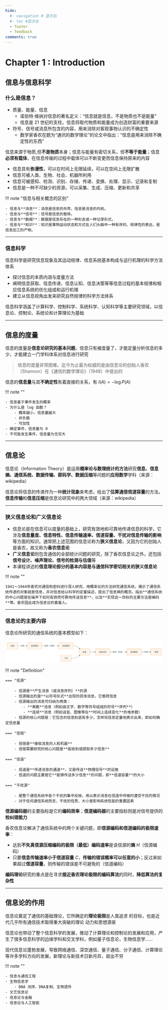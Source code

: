 ```yaml
---
hide:
  #- navigation # 显示右
  #- toc #显示左
  - footer
  - feedback
comments: true
--- 
```


# Chapter 1 : Introduction

## 信息与信息科学

### 什么是信息？

- 质量、能量、信息
    - 诺伯特·维纳对信息的著名定义：“信息就是信息，不是物质也不是能量”
    - 信息是 21 世纪的支柱，信息将取代物质和能量成为创造财富的重要来源
- 符号、信号或消息所包含的内容，用来消除对客观事物认识的不确定性
    - 数学家香农在题为“通讯的数学理论”的论文中指出：“信息是用来消除不确定性的东西”

信息来源于物质,但**不是物质**本身；信息与能量有密切关系，但**不等于能量**；信息**必须有载体**，在信息传输的过程中载体可以不断变更而信息保持原来的内容

- 信息具有**弥漫性**，可以在时间上无限延续，可以在空间上无限扩散
- 信息可被人类、生物、社会、机器所利用
- 信息可被感知、检测、识别、存储、传递、变换、处理、显示、记录和复制
- 信息是一种不可缺少的资源，可以采集、生成、压缩、更新和共享

!!! note "信息与相关概念的区别"

	- 信息与**消息**：消息是信息的外壳，信息是消息的内核。
	- 信息与**信号**：信号是信息的载体。
	- 信息与**数据**：数据是信息存在的一种形态或一种记录形式。
	- 信息与**知识**：知识是事物运动状态和方式在人们头脑中一种有序的、规律性的表达，是信息加工的产物。
***
### 信息科学

信息科学是研究信息现象及其运动规律、信息系统基本构成与运行机理的科学方法体系

- 探讨信息的本质内涵与度量方法
- 阐明信息获取、信息传递、信息认知、信息决策等等信息过程的基本规律和相应信息系统的优化组成和运行机理
- 建立从信息视角出发来研究自然规律的科学方法体系

信息科学涵盖了计算科学、控制科学、系统科学、认知科学等主要研究领域，以信息论、控制论、系统论和计算理论为基础
***
## 信息的度量

信息的度量是**信息论研究的基本问题**，信息只有被度量了，才能定量分析信息的多少，才能建立一门学科体系对信息进行研究

> 信息的度量非常困难，迄今为止最为权威的是由信息论的创始人香农（Shannon）在《通信的数学理论》（1948）中提出的

信息的**信息量**与其**不确定性**有着直接的关系，有 $I(A)=-\log P(A)$

!!! note ""

	- 信息基于事件发生的概率
	- 为什么是 log 函数？
	    - 概率越小，信息量越大
	    - 非负数
	    - 可加性
	- 确定事件，信息量为 0
	- 不可能发生事件，信息量为无穷大
***
## 信息论

信息论（Information Theory）是运用**概率论与数理统计的方法**研究**信息、信息熵、通信系统、数据传输、密码学、数据压缩**等问题的**应用数学**学科（来源：wikipedia）

信息论将信息的传递作为一种**统计现象**来考虑，给出了**估算通信信道容量**的方法。**信息传输**和**信息压缩**是信息论研究中的两大领域（来源：wikipedia）
***
### 狭义信息论和广义信息论

- 信息论是在信息可以度量的基础上，研究有效地和可靠地传递信息的科学，它涉及**信息量度、信息特性、信息传输速率、信道容量、干扰对信息传输的影响**等方面的知识。通常把上述范围的信息论称为**狭义信息论**，又因为它的创始人是香农，故又称为**香农信息论**
- **广义信息论**则包含通信的全部统计问题的研究，除了香农信息论之外，还包括**信号设计、噪声理论、信号的检测与估值**等
- 本课程讲述的**信息理论部分的基本内容是与通信科学密切相关的狭义信息论**

!!! note ""

	1941～1944年香农对通信和密码进行深人研究，用概率论的方法研究通信系统，揭示了通信系统传递的对象就是信息，并对信息给以科学的定量描述，提出了信息熵的概念。指出**通信系统的中心问题是在噪声下如何有效而可靠地传送信息**，以及**实现这一目标的主要方法是编码**等。香农因此成为信息论的奠基人。
***
### 信息论的主要内容

信息论所研究的通信系统的基本模型如下：

![](../../../assets/Pasted%20image%2020250223202145.png)

!!! note "Definition"

	=== "信源"
	
		- 信源是**产生消息（或消息序列）**的源
		- 信源输出的是**以符号形式**出现的具体消息，它载荷信息
		- 信源输出的消息可归纳为两类：
		    - **离散**消息（例如由文字、数字等符号组成的符号**序列**）
		    - **连续**消息（例如话音、图像等在**时间上连续变化**的电参数）
		- 信源的核心问题是：它包含的信息到底有多少，怎样将信息定量地表示出来，即如何确定信息量
	
	=== "信宿"
	
		- 信宿是**接收消息的人和机器**
		- 信宿需要研究的核心问题是**能收到或提取多少信息**
	
	=== "信道"
	
		- 信道是**传递消息的通道**，又是传送**物理信号**的设施
		- 信道的问题主要是它**能够传送多少信息**的问题，即**信道容量**的大小
	
	=== "干扰源"
	
		- 是整个通信系统中各个干扰的集中反映，用以表示消息在信道中传输时遭受干扰的情况
		- 对于任何通信系统而言，干扰的性质、大小是影响系统性能的重要因素

**信源编码器**的主要指标是它的**编码效率**；**信道编码器**的主要指标则是对信号提供的**检纠错能力**

香农信息论解决了通信系统中的两个关键问题，即**信源编码和信道编码的极限速率**：

- 达到**不失真信源压缩编码的极限（最低）编码速率**是该信源的**熵** $H$（信源编码）
- 只要**信息传输速率小于信道容量** $C$，**传输的错误概率可以任意的小**；反过来如果超过**信道容量**，则传输的错误是不可避免的（信道编码）

**编码理论**研究的重点是在寻求**接近香农理论极限的编码算法**的同时，**降低算法的复杂性**
***
## 信息论的作用

信息论奠定了通信的基础理论，它所确定的**理论极限**是人类追求 的目标，也是近代几乎所有通信技术取得重大突破的理论 动力和思想源泉

信息论也带动了整个信息科学的发展，推动了计算理论和控制论的发展和应用，产生了很多信息科学的边缘学科和交叉学科，例如量子信息论，生物信息学……

现代信息论蓬勃发展，导致网络通信、深空通信、量子通信、分子通信、计算理论等许多学科方向的发展，新理论与新技术日新月异，层出不穷

!!! note ""

	- 信息与通信工程
	- 生物信息学
	    - DNA 测序、DNA复制、生物遗传
	- 文艺信息论
	- 信息论与金融
	- 信息论与人工智能
